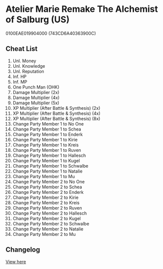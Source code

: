 # Atelier Marie Remake The Alchemist of Salburg (US)
0100EAE019904000 (743CD6A40363900C)

## Cheat List
1. Unl. Money
1. Unl. Knowledge
1. Unl. Reputation
1. Inf. HP
1. Inf. MP
1. One Punch Man (OHK)
1. Damage Multiplier (2x)
1. Damage Multiplier (4x)
1. Damage Multiplier (5x)
1. XP Multiplier (After Battle & Synthesis) (2x)
1. XP Multiplier (After Battle & Synthesis) (4x)
1. XP Multiplier (After Battle & Synthesis) (8x)
1. Change Party Member 1 to No One
1. Change Party Member 1 to Schea
1. Change Party Member 1 to Enderk
1. Change Party Member 1 to Kirie
1. Change Party Member 1 to Kreis
1. Change Party Member 1 to Ruven
1. Change Party Member 1 to Hallesch
1. Change Party Member 1 to Kugel
1. Change Party Member 1 to Schwalbe
1. Change Party Member 1 to Natalie
1. Change Party Member 1 to Mu
1. Change Party Member 2 to No One
1. Change Party Member 2 to Schea
1. Change Party Member 2 to Enderk
1. Change Party Member 2 to Kirie
1. Change Party Member 2 to Kreis
1. Change Party Member 2 to Ruven
1. Change Party Member 2 to Hallesch
1. Change Party Member 2 to Kugel
1. Change Party Member 2 to Schwalbe
1. Change Party Member 2 to Natalie
1. Change Party Member 2 to Mu

## Changelog
[View here](./CHANGELOG.md)
